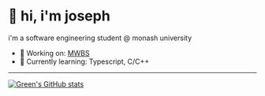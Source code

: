 # 👋 hi, i'm joseph

i'm a software engineering student @ monash university

- 🔭 Working on: [MWBS](https://mwbs.store)
- 🌱 Currently learning: Typescript, C/C++

----

[![Green's GitHub stats](https://github-readme-stats.vercel.app/api?username=lim-joseph&theme=apprentice&show_icons=true)](https://github.com/anuraghazra/github-readme-stats)

<!---
lim-joseph/lim-joseph is a ✨ special ✨ repository because its `README.md` (this file) appears on your GitHub profile.
You can click the Preview link to take a look at your changes.
--->

